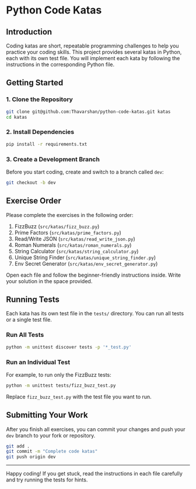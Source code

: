 # Python Code Katas

## Introduction

Coding katas are short, repeatable programming challenges to help you practice your coding skills. This project provides several katas in Python, each with its own test file. You will implement each kata by following the instructions in the corresponding Python file.

## Getting Started

### 1. Clone the Repository

```bash
git clone git@github.com:Thavarshan/python-code-katas.git katas
cd katas
```

### 2. Install Dependencies

```bash
pip install -r requirements.txt
```

### 3. Create a Development Branch

Before you start coding, create and switch to a branch called `dev`:

```bash
git checkout -b dev
```

## Exercise Order

Please complete the exercises in the following order:

1. FizzBuzz (`src/katas/fizz_buzz.py`)
2. Prime Factors (`src/katas/prime_factors.py`)
3. Read/Write JSON (`src/katas/read_write_json.py`)
4. Roman Numerals (`src/katas/roman_numerals.py`)
5. String Calculator (`src/katas/string_calculator.py`)
6. Unique String Finder (`src/katas/unique_string_finder.py`)
7. Env Secret Generator (`src/katas/env_secret_generator.py`)

Open each file and follow the beginner-friendly instructions inside. Write your solution in the space provided.

## Running Tests

Each kata has its own test file in the `tests/` directory. You can run all tests or a single test file.

### Run All Tests

```bash
python -m unittest discover tests -p '*_test.py'
```

### Run an Individual Test

For example, to run only the FizzBuzz tests:

```bash
python -m unittest tests/fizz_buzz_test.py
```

Replace `fizz_buzz_test.py` with the test file you want to run.

## Submitting Your Work

After you finish all exercises, you can commit your changes and push your `dev` branch to your fork or repository.

```bash
git add .
git commit -m "Complete code katas"
git push origin dev
```

---

Happy coding! If you get stuck, read the instructions in each file carefully and try running the tests for hints.

